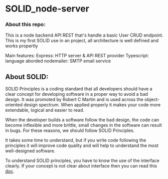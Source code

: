 # SOLID_node-server

### About this repo:
This is a node backend API REST that's handle a basic User CRUD endpoint. This is my first SOLID use in an project, all architecture is well defined and works propertly

Main features: 
Express: HTTP server & API REST provider
Typescript: language aborded
nodemailer: SMTP email service

## About SOLID:
SOLID Principles is a coding standard that all developers should have a clear concept for developing software in a proper way to avoid a bad design. It was promoted by Robert C Martin and is used across the object-oriented design spectrum. When applied properly it makes your code more extendable, logical and easier to read.

When the developer builds a software follow the bad design, the code can become inflexible and more brittle, small changes in the software can result in bugs. For these reasons, we should follow SOLID Principles.

It takes some time to understand, but if you write code following the principles it will improve code quality and will help to understand the most well-designed software.

To understand SOLID principles, you have to know the use of the interface clearly. If your concept is not clear about interface then you can read this [doc](https://medium.com/better-programming/understanding-use-of-interface-and-abstract-class-9a82f5f15837).
